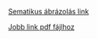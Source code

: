 [Sematikus ábrázolás link](https://www.electronics-tutorials.ws/resources/basic-schematic-symbols.html?utm_source=chatgpt.com)

[Jobb link pdf fájlhoz](https://bsa344.com/Circuit%20symbols.pdf?utm_source=chatgpt.com)

